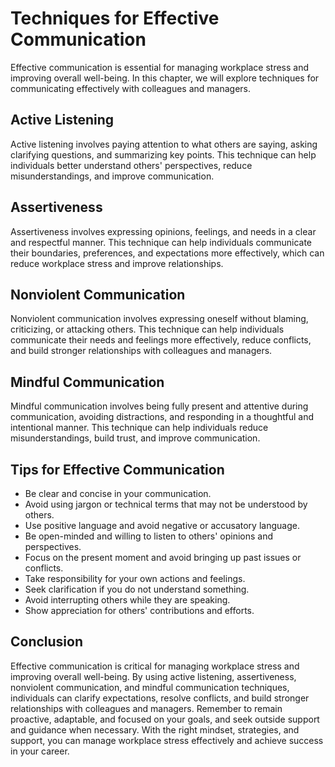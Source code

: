 # Techniques for Effective Communication

Effective communication is essential for managing workplace stress and improving overall well-being. In this chapter, we will explore techniques for communicating effectively with colleagues and managers.

Active Listening
----------------

Active listening involves paying attention to what others are saying, asking clarifying questions, and summarizing key points. This technique can help individuals better understand others' perspectives, reduce misunderstandings, and improve communication.

Assertiveness
-------------

Assertiveness involves expressing opinions, feelings, and needs in a clear and respectful manner. This technique can help individuals communicate their boundaries, preferences, and expectations more effectively, which can reduce workplace stress and improve relationships.

Nonviolent Communication
------------------------

Nonviolent communication involves expressing oneself without blaming, criticizing, or attacking others. This technique can help individuals communicate their needs and feelings more effectively, reduce conflicts, and build stronger relationships with colleagues and managers.

Mindful Communication
---------------------

Mindful communication involves being fully present and attentive during communication, avoiding distractions, and responding in a thoughtful and intentional manner. This technique can help individuals reduce misunderstandings, build trust, and improve communication.

Tips for Effective Communication
--------------------------------

* Be clear and concise in your communication.
* Avoid using jargon or technical terms that may not be understood by others.
* Use positive language and avoid negative or accusatory language.
* Be open-minded and willing to listen to others' opinions and perspectives.
* Focus on the present moment and avoid bringing up past issues or conflicts.
* Take responsibility for your own actions and feelings.
* Seek clarification if you do not understand something.
* Avoid interrupting others while they are speaking.
* Show appreciation for others' contributions and efforts.

Conclusion
----------

Effective communication is critical for managing workplace stress and improving overall well-being. By using active listening, assertiveness, nonviolent communication, and mindful communication techniques, individuals can clarify expectations, resolve conflicts, and build stronger relationships with colleagues and managers. Remember to remain proactive, adaptable, and focused on your goals, and seek outside support and guidance when necessary. With the right mindset, strategies, and support, you can manage workplace stress effectively and achieve success in your career.
